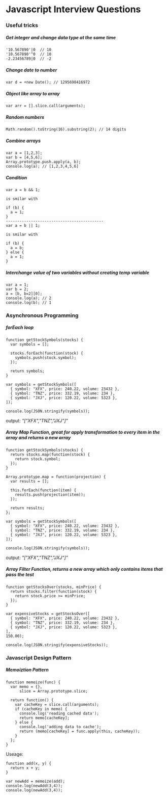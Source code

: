 # Javascript Interview Questions

### Useful tricks
##### Get integer and change data type at the same time
```
'10.567890'|0  // 10
'10.567890'^0  // 10
-2.23456789|0  // -2
```
##### Change date to number
```
var d = +new Date(); // 1295698416972
```
##### Object like array to array
```
var arr = [].slice.call(arguments);
```
##### Random numbers
```
Math.random().toString(16).substring(2); // 14 digits
```
##### Combine arrays
```
var a = [1,2,3];
var b = [4,5,6];
Array.prototype.push.apply(a, b);
console.log(a); // [1,2,3,4,5,6]
```
##### Condition
```
var a = b && 1;

is smilar with

if (b) {
  a = 1;
}
-------------------------------------------
var a = b || 1;

is smilar with

if (b) {
  a = b;
} else {
  a = 1;
}
```
##### Interchange value of two variables without creating temp variable
```
var a = 1;
var b = 2;
a = [b, b=2][0];
console.log(a); // 2
console.log(b); // 1
```

### Asynchronous Programming

##### forEach loop
```
function getStockSymbols(stocks) {
  var symbols = [];
  
  stocks.forEach(function(stock) {
    symbols.push(stock.symbol);
  });
  
  return symbols;
}

var symbols = getStockSymbols([
  { symbol: "XFX", price: 240.22, volume: 23432 },
  { symbol: "TNZ", price: 332.19, volume: 234 },
  { symbol: "JXJ", price: 120.22, volume: 5323 },
]);

console.log(JSON.stringify(symbols));
```
output: *"[\"XFX\",\"TNZ\",\"JXJ\"]"*

##### Array Map Function, great for apply transformation to every item in the array and returns a new array
```
function getStockSymbols(stocks) {
  return stocks.map(function(stock) {
    return stock.symbol;
  });
}

Array.prototype.map = function(projection) {
  var results = [];
  
  this.forEach(function(item) {
    results.push(projection(item));
  });
  
  return results;
};

var symbols = getStockSymbols([
  { symbol: "XFX", price: 240.22, volume: 23432 },
  { symbol: "TNZ", price: 332.19, volume: 234 },
  { symbol: "JXJ", price: 120.22, volume: 5323 },
]);

console.log(JSON.stringify(symbols));
```
output: *"[\"XFX\",\"TNZ\",\"JXJ\"]"*

##### Array Filter Function, returns a new array which only contains items that pass the test
```
function getStocksOver(stocks, minPrice) {
  return stocks.filter(function(stock) {
    return stock.price >= minPrice;
  });
}

var expensiveStocks = getStocksOver([
  { symbol: "XFX", price: 240.22, volume: 23432 },
  { symbol: "TNZ", price: 332.19, volume: 234 },
  { symbol: "JXJ", price: 120.22, volume: 5323 },
],
150.00);

console.log(JSON.stringify(expensiveStocks));
```

### Javascript Design Pattern

##### Memoiztion Pattern
```
function memoize(func) {
  var memo = {},
      slice = Array.prototype.slice;
  
  return function() {
    var cacheKey = slice.call(arguments);
    if (cacheKey in memo) {
      console.log('reading cached data');
      return memo[cacheKey];
    } else {
      console.log('adding data to cache');
      return (memo[cacheKey] = func.apply(this, cacheKey));
    }
  };
}
```
Useage:
```
function add(x, y) {
  return x + y;
}

var newAdd = memoize(add);
console.log(newAdd(3,4));
console.log(newAdd(3,4));
```
